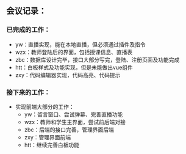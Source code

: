 ## 会议记录：

### 已完成的工作：

- yw：直播实现，能在本地直播，但必须通过插件及指令
- wzx：教师登陆后的界面，包括授课信息、直播表
- zbc：数据库设计完毕，接口大部分写完，登陆、注册页面及功能完成
- htt：白板样式及功能实现，但是未能做出vue组件
- zxy：代码编辑器实现，代码高亮、代码提示

### 接下来的工作：

- 实现前端大部分的工作：
  - yw：留言窗口、尝试弹幕、完善直播功能
  - wzx：教师和学生主界面，尝试前后端对接
  - zbc：后端的接口完善，管理界面后端
  - zxy：管理界面前端
  - htt：继续完善白板功能

